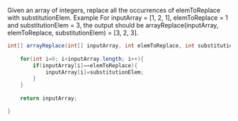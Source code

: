 Given an array of integers, replace all the occurrences of elemToReplace with substitutionElem.
Example
For inputArray = [1, 2, 1], elemToReplace = 1 and substitutionElem = 3, the output should be
arrayReplace(inputArray, elemToReplace, substitutionElem) = [3, 2, 3].
```java
int[] arrayReplace(int[] inputArray, int elemToReplace, int substitutionElem) {
    
    for(int i=0; i<inputArray.length; i++){
        if(inputArray[i]==elemToReplace){
            inputArray[i]=substitutionElem;
        }
    }
    
    return inputArray;

}
```